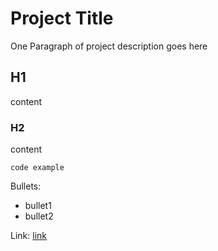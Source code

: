 # Project Title

One Paragraph of project description goes here

## H1

content

### H2

content

```
code example
```

Bullets:

* bullet1
* bullet2

Link:
[link](http://www.example.com)